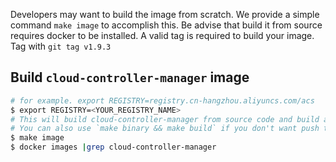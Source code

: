 
Developers may want to build the image from scratch. We provide a simple command ```make image``` to accomplish this. 
Be advise that build it from source requires docker to be installed.
A valid tag is required to build your image. Tag with ```git tag v1.9.3```

## Build `cloud-controller-manager` image

```bash
# for example. export REGISTRY=registry.cn-hangzhou.aliyuncs.com/acs
$ export REGISTRY=<YOUR_REGISTRY_NAME>
# This will build cloud-controller-manager from source code and build an docker image from binary and push to your specified registry.
# You can also use `make binary && make build` if you don't want push this image to your registry.
$ make image
$ docker images |grep cloud-controller-manager
```
